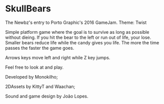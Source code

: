 # SkullBears

The Newbz's entry to Porto Graphic's 2016 GameJam. Theme: Twist

Simple platform game where the goal is to survive as long as possible without dieing. If you hit the bear to the left or run out of life, your lose. Smaller bears reduce life while the candy gives you life. The more the time passes the faster the game goes.

Arrows keys move left and right while Z key jumps. 

Feel free to look at and play.

Developed by Monokilho;

2DAssets by KittyT and Waachan;

Sound and game design by  João Lopes.
